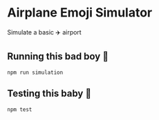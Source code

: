 # Airplane Emoji Simulator

Simulate a basic ✈️ airport

## Running this bad boy 🛫
`npm run simulation`

## Testing this baby 🛬
`npm test`
